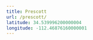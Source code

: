 ```yaml
---
title: Prescott
url: /prescott/
latitude: 34.539996200000004
longitude: -112.46876160000001
---
```

